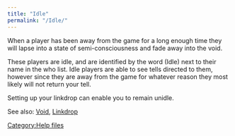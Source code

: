 ```yaml
---
title: "Idle"
permalink: "/Idle/"
---
```


When a player has been away from the game for a long enough time they
will lapse into a state of semi-consciousness and fade away into the
void.

These players are idle, and are identified by the word (Idle) next to
their name in the who list. Idle players are able to see tells directed
to them, however since they are away from the game for whatever reason
they most likely will not return your tell.

Setting up your linkdrop can enable you to remain unidle.

See also: [Void](Void "wikilink"), [Linkdrop](Linkdrop "wikilink")

[Category:Help files](Category:Help_files "wikilink")